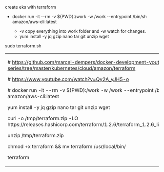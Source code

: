 create eks with terraform

- docker run -it --rm -v \${PWD}:/work -w /work --entrypoint /bin/sh
  amazon/aws-cli:latest

  - -v copy everything into work folder and -w watch for changes.
  - yum install -y jq gzip nano tar git unzip wget

sudo terraform.sh

<table>
<tbody>
<tr class="odd">
<td><p># <a
href="https://github.com/marcel-dempers/docker-development-youtube-series/tree/master/kubernetes/cloud/amazon/terraform">https://github.com/marcel-dempers/docker-development-youtube-series/tree/master/kubernetes/cloud/amazon/terraform</a>
</p>
<p># <a
href="https://www.youtube.com/watch?v=Qy2A_yJH5-o">https://www.youtube.com/watch?v=Qy2A_yJH5-o</a>
</p>
<p># docker run -it --rm -v ${PWD}:/work -w /work --entrypoint /bin/sh
amazon/aws-cli:latest</p>
<p>yum install -y jq gzip nano tar git unzip wget</p>
<p>curl -o /tmp/terraform.zip -LO
https://releases.hashicorp.com/terraform/1.2.6/terraform_1.2.6_linux_amd64.zip</p>
<p>unzip /tmp/terraform.zip</p>
<p>chmod +x terraform &amp;&amp; mv terraform /usr/local/bin/</p>
<p>terraform</p></td>
</tr>
</tbody>
</table>
